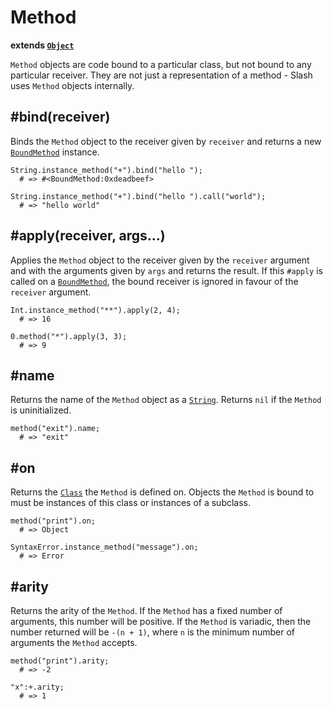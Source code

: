 # Method

**extends [`Object`](/index.sl/doc/object)**

`Method` objects are code bound to a particular class, but not bound to any particular receiver. They are not just a representation of a method - Slash uses `Method` objects internally.

## #bind(receiver)

Binds the `Method` object to the receiver given by `receiver` and returns a new [`BoundMethod`](/index.sl/doc/bound_method) instance.

    String.instance_method("+").bind("hello ");
      # => #<BoundMethod:0xdeadbeef>
    
    String.instance_method("+").bind("hello ").call("world");
      # => "hello world"

## #apply(receiver, args...)

Applies the `Method` object to the receiver given by the `receiver` argument and with the arguments given by `args` and returns the result. If this `#apply` is called on a [`BoundMethod`](/index.sl/doc/bound_method), the bound receiver is ignored in favour of the `receiver` argument.

    Int.instance_method("**").apply(2, 4);
      # => 16
    
    0.method("*").apply(3, 3);
      # => 9

## #name

Returns the name of the `Method` object as a [`String`](/index.sl/doc/string). Returns `nil` if the `Method` is uninitialized.

    method("exit").name;
      # => "exit"

## #on

Returns the [`Class`](/index.sl/doc/class) the `Method` is defined on. Objects the `Method` is bound to must be instances of this class or instances of a subclass.

    method("print").on;
      # => Object
    
    SyntaxError.instance_method("message").on;
      # => Error

## #arity

Returns the arity of the `Method`. If the `Method` has a fixed number of arguments, this number will be positive. If the `Method` is variadic, then the number returned will be `-(n + 1)`, where `n` is the minimum number of arguments the `Method` accepts.

    method("print").arity;
      # => -2
    
    "x":+.arity;
      # => 1
